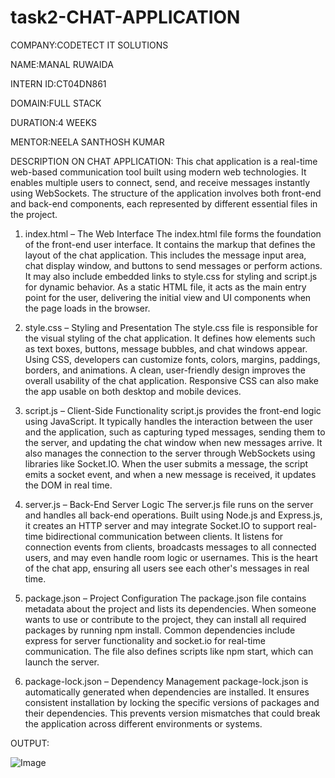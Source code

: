 # task2-CHAT-APPLICATION

COMPANY:CODETECT IT SOLUTIONS

NAME:MANAL RUWAIDA

INTERN ID:CT04DN861

DOMAIN:FULL STACK

DURATION:4 WEEKS

MENTOR:NEELA SANTHOSH KUMAR

DESCRIPTION ON CHAT APPLICATION:
This chat application is a real-time web-based communication tool built using modern web technologies. It enables multiple users to connect, send, and receive messages instantly using WebSockets. The structure of the application involves both front-end and back-end components, each represented by different essential files in the project.

1. index.html – The Web Interface
The index.html file forms the foundation of the front-end user interface. It contains the markup that defines the layout of the chat application. This includes the message input area, chat display window, and buttons to send messages or perform actions. It may also include embedded links to style.css for styling and script.js for dynamic behavior. As a static HTML file, it acts as the main entry point for the user, delivering the initial view and UI components when the page loads in the browser.

2. style.css – Styling and Presentation
The style.css file is responsible for the visual styling of the chat application. It defines how elements such as text boxes, buttons, message bubbles, and chat windows appear. Using CSS, developers can customize fonts, colors, margins, paddings, borders, and animations. A clean, user-friendly design improves the overall usability of the chat application. Responsive CSS can also make the app usable on both desktop and mobile devices.

3. script.js – Client-Side Functionality
script.js provides the front-end logic using JavaScript. It typically handles the interaction between the user and the application, such as capturing typed messages, sending them to the server, and updating the chat window when new messages arrive. It also manages the connection to the server through WebSockets using libraries like Socket.IO. When the user submits a message, the script emits a socket event, and when a new message is received, it updates the DOM in real time.

4. server.js – Back-End Server Logic
The server.js file runs on the server and handles all back-end operations. Built using Node.js and Express.js, it creates an HTTP server and may integrate Socket.IO to support real-time bidirectional communication between clients. It listens for connection events from clients, broadcasts messages to all connected users, and may even handle room logic or usernames. This is the heart of the chat app, ensuring all users see each other's messages in real time.

5. package.json – Project Configuration
The package.json file contains metadata about the project and lists its dependencies. When someone wants to use or contribute to the project, they can install all required packages by running npm install. Common dependencies include express for server functionality and socket.io for real-time communication. The file also defines scripts like npm start, which can launch the server.

6. package-lock.json – Dependency Management
package-lock.json is automatically generated when dependencies are installed. It ensures consistent installation by locking the specific versions of packages and their dependencies. This prevents version mismatches that could break the application across different environments or systems.

OUTPUT:

![Image](https://github.com/user-attachments/assets/ea4a376d-a1e1-42c6-9740-5677cdb05c8e)

